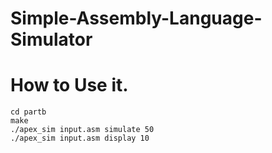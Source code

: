 # Simple-Assembly-Language-Simulator

# How to Use it.
``` cd partb ``` \
``` make ```\
``` ./apex_sim input.asm simulate 50 ```\
``` ./apex_sim input.asm display 10 ```
